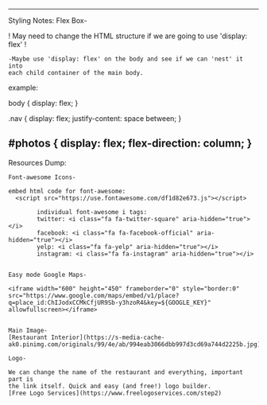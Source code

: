 -------------------------------------------------------------------------------
Styling Notes:
  Flex Box-


! May need to change the HTML structure if we are going to use 'display: flex' !

    -Maybe use 'display: flex' on the body and see if we can 'nest' it into
    each child container of the main body.

example:

body {
  display: flex;
}

.nav {
  display: flex;
  justify-content: space between;
}

\#photos {
    display: flex;
    flex-direction: column;
}
-------------------------------------------------------------------------------
  Resources Dump:

    Font-awesome Icons-

    embed html code for font-awesome:
      <script src="https://use.fontawesome.com/df1d82e673.js"></script>

            individual font-awesome i tags:
            twitter: <i class="fa fa-twitter-square" aria-hidden="true"></i>
            facebook: <i class="fa fa-facebook-official" aria-hidden="true"></i>
            yelp: <i class="fa fa-yelp" aria-hidden="true"></i>
            instagram: <i class="fa fa-instagram" aria-hidden="true"></i>


    Easy mode Google Maps-

    <iframe width="600" height="450" frameborder="0" style="border:0" src="https://www.google.com/maps/embed/v1/place?q=place_id:ChIJodxCCMkCfjUR9Sb-y3hzoR4&key=${GOOGLE_KEY}" allowfullscreen></iframe>


    Main Image-  
    [Restaurant Interior](https://s-media-cache-ak0.pinimg.com/originals/99/4e/ab/994eab3066dbb997d3cd69a744d2225b.jpg)

    Logo-

    We can change the name of the restaurant and everything, important part is
    the link itself. Quick and easy (and free!) logo builder.
    [Free Logo Services](https://www.freelogoservices.com/step2)
